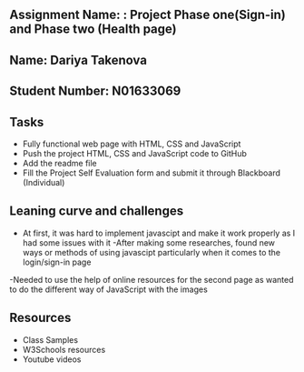## Assignment Name: : Project Phase one(Sign-in) and Phase two (Health page)



## Name: Dariya Takenova



## Student Number: N01633069



## Tasks



- Fully functional web page with HTML, CSS and JavaScript
- Push the project HTML, CSS and JavaScript code to GitHub
- Add the readme file
- Fill the Project Self Evaluation form and submit it through Blackboard (Individual)


## Leaning curve and challenges



- At first, it was hard to implement javascipt and make it work properly as I had some issues with it
-After making some researches, found new ways or methods of using javascipt particularly when it comes to the login/sign-in page 

-Needed to use the help of online resources for the second page as wanted to do the different way of JavaScript with the images



## Resources

- Class Samples
- W3Schools resources 
- Youtube videos